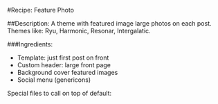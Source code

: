 #Recipe: Feature Photo

##Description: A theme with featured image large photos on each post.
Themes like: Ryu, Harmonic, Resonar, Intergalatic.

###Ingredients:
- Template: just first post on front
- Custom header: large front page
- Background cover featured images
- Social menu (genericons)


Special files to call on top of default:

